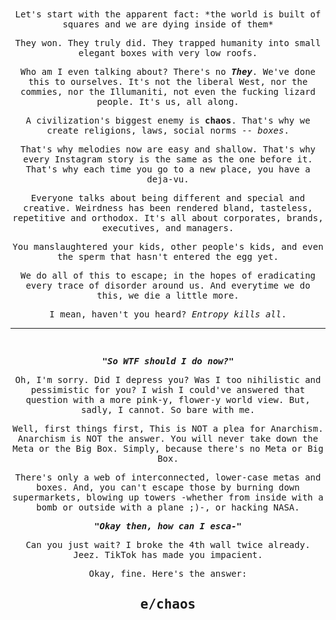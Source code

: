 <center>
Let's start with the apparent fact: *the world is built of squares and we are dying inside of them*

They won. They truly did. They trapped humanity into small elegant boxes with very low roofs. 

Who am I even talking about? There's no ***They***. We've done this to ourselves. It's not the liberal West, nor the commies, nor the Illumaniti, not even the fucking lizard people. It's us, all along.

A civilization's biggest enemy is **chaos**. That's why we create religions, laws, social norms -- *boxes*. 

That's why melodies now are easy and shallow. That's why every Instagram story is the same as the one before it. That's why each time you go to a new place, you have a deja-vu.

Everyone talks about being different and special and creative. Weirdness has been rendered bland, tasteless, repetitive and orthodox. It's all about corporates, brands, executives, and managers.

You manslaughtered your kids, other people's kids, and even the sperm that hasn't entered the egg yet.

We do all of this to escape; in the hopes of eradicating every trace of disorder around us. And everytime we do this, we die a little more. 

I mean, haven't you heard? *Entropy kills all*.
<br/>

---

<br/>

***"So WTF should I do now?"***

Oh, I'm sorry. Did I depress you? Was I too nihilistic and pessimistic for you? I wish I could've answered that question with a more pink-y, flower-y world view. But, sadly, I cannot. So bare with me.

Well, first things first, This is NOT a plea for Anarchism. Anarchism is NOT the answer. You will never take down the Meta or the Big Box. Simply, because there's no Meta or Big Box.

There's only a web of interconnected, lower-case metas and boxes. And, you can't escape those by burning down supermarkets, blowing up towers \-whether from inside with a bomb or outside with a plane ;\)\-, or hacking NASA. 


***"Okay then, how can I esca-"***

Can you just wait? I broke the 4th wall twice already. Jeez. TikTok has made you impacient.

Okay, fine. Here's the answer: 

<h2><b>e/chaos</b></h2>


</center>

<style> body {font-family: 'Lucida Console', monospace;background-color: ""}</style>

